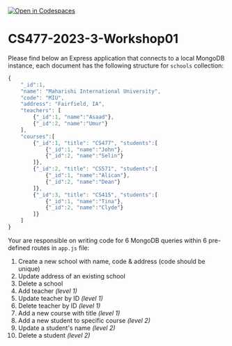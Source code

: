 [![Open in Codespaces](https://classroom.github.com/assets/launch-codespace-f4981d0f882b2a3f0472912d15f9806d57e124e0fc890972558857b51b24a6f9.svg)](https://classroom.github.com/open-in-codespaces?assignment_repo_id=10521708)
# CS477-2023-3-Workshop01
Please find below an Express application that connects to a local MongoDB instance, each document has the following structure for `schools` collection:
```JavaScript
{
    "_id":1,
    "name": "Maharishi International University",
    "code": "MIU",
    "address": "Fairfield, IA",
    "teachers": [
        {"_id":1, "name":"Asaad"},
        {"_id":2, "name":"Umur"}
    ],
    "courses":[
        {"_id":1, "title": "CS477", "students":[
            {"_id":1, "name":"John"},
            {"_id":2, "name":"Selin"}
        ]},
        {"_id":2, "title": "CS571", "students":[
            {"_id":1, "name":"Alican"},
            {"_id":2, "name":"Dean"}
        ]},
        {"_id":3, "title": "CS415", "students":[
            {"_id":1, "name":"Tina"},
            {"_id":2, "name":"Clyde"}
        ]}
    ]
}
```
Your are responsible on writing code for 6 MongoDB queries within 6 pre-defined routes in `app.js` file:
1. Create a new school with name, code & address (code should be unique)
2. Update address of an existing school
3. Delete a school
4. Add teacher *(level 1)*
5. Update teacher by ID *(level 1)*
6. Delete teacher by ID *(level 1)*
7. Add a new course with title *(level 1)*
8. Add a new student to specific course *(level 2)*
9. Update a student's name *(level 2)*
10. Delete a student *(level 2)*
